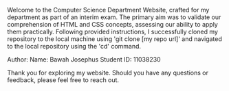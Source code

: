 Welcome to the Computer Science Department Website, crafted for my department as part of an interim exam. The primary aim was to validate our comprehension of HTML and CSS concepts, assessing our ability to apply them practically. Following provided instructions, I successfully cloned my repository to the local machine using 'git clone [my repo url]' and navigated to the local repository using the 'cd' command.

Author:
Name: Bawah Josephus
Student ID: 11038230



Thank you for exploring my website. Should you have any questions or feedback, please feel free to reach out.
